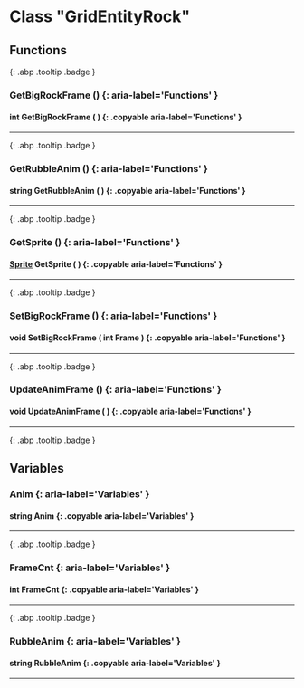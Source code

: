 # Class "GridEntityRock"
## Functions
[ ](#){: .abp .tooltip .badge }
### GetBigRockFrame () {: aria-label='Functions' }
#### int GetBigRockFrame ( ) {: .copyable aria-label='Functions' }

___ 
[ ](#){: .abp .tooltip .badge }
### GetRubbleAnim () {: aria-label='Functions' }
#### string GetRubbleAnim ( ) {: .copyable aria-label='Functions' }

___ 
[ ](#){: .abp .tooltip .badge }
### GetSprite () {: aria-label='Functions' }
####  [Sprite](../Sprite) GetSprite ( ) {: .copyable aria-label='Functions' }

___ 
[ ](#){: .abp .tooltip .badge }
### SetBigRockFrame () {: aria-label='Functions' }
#### void SetBigRockFrame ( int Frame ) {: .copyable aria-label='Functions' }

___ 
[ ](#){: .abp .tooltip .badge }
### UpdateAnimFrame () {: aria-label='Functions' }
#### void UpdateAnimFrame ( ) {: .copyable aria-label='Functions' }

___ 
[ ](#){: .abp .tooltip .badge }
## Variables
### Anim {: aria-label='Variables' }
#### string Anim  {: .copyable aria-label='Variables' }

___ 
[ ](#){: .abp .tooltip .badge }
### FrameCnt {: aria-label='Variables' }
#### int FrameCnt  {: .copyable aria-label='Variables' }

___ 
[ ](#){: .abp .tooltip .badge }
### RubbleAnim {: aria-label='Variables' }
#### string RubbleAnim  {: .copyable aria-label='Variables' }

___ 
